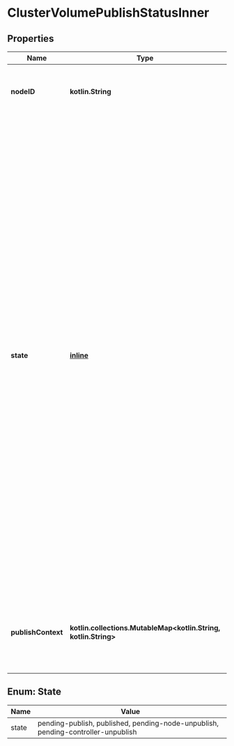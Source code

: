 
# ClusterVolumePublishStatusInner

## Properties
| Name | Type | Description | Notes |
| ------------ | ------------- | ------------- | ------------- |
| **nodeID** | **kotlin.String** | The ID of the Swarm node the volume is published on.  |  [optional] |
| **state** | [**inline**](#State) | The published state of the volume. * &#x60;pending-publish&#x60; The volume should be published to this node, but the call to the controller plugin to do so has not yet been successfully completed. * &#x60;published&#x60; The volume is published successfully to the node. * &#x60;pending-node-unpublish&#x60; The volume should be unpublished from the node, and the manager is awaiting confirmation from the worker that it has done so. * &#x60;pending-controller-unpublish&#x60; The volume is successfully unpublished from the node, but has not yet been successfully unpublished on the controller.  |  [optional] |
| **publishContext** | **kotlin.collections.MutableMap&lt;kotlin.String, kotlin.String&gt;** | A map of strings to strings returned by the CSI controller plugin when a volume is published.  |  [optional] |


<a id="State"></a>
## Enum: State
| Name | Value |
| ---- | ----- |
| state | pending-publish, published, pending-node-unpublish, pending-controller-unpublish |



